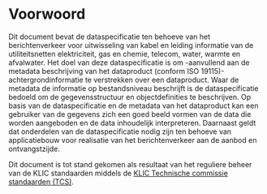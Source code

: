 Voorwoord
=========

Dit document bevat de dataspecificatie ten behoeve van het berichtenverkeer voor
uitwisseling van kabel en leiding informatie van de utiliteitsnetten
elektriciteit, gas en chemie, telecom, water, warmte en afvalwater. Het doel van
deze dataspecificatie is om -aanvullend aan de metadata beschrijving van het
dataproduct (conform ISO 19115)- achtergrondinformatie te verstrekken over een
dataproduct. Waar de metadata de informatie op bestandsniveau beschrijft is de
dataspecificatie bedoeld om de gegevensstructuur en objectdefinities te
beschrijven. Op basis van de dataspecificatie en de metadata van het dataproduct
kan een gebruiker van de gegevens zich een goed beeld vormen van de data die
worden aangeboden en de data inhoudelijk interpreteren. Daarnaast geldt dat
onderdelen van de dataspecificatie nodig zijn ten behoeve van applicatiebouw
voor realisatie van het berichtenverkeer aan de aanbod en ontvangstzijde.

Dit document is tot stand gekomen als resultaat van het reguliere beheer van de
KLIC standaarden middels de [KLIC Technische commissie standaarden (TCS)](https://www.kadaster.nl/-/klic-ledenlijst-klic-tcs).
